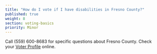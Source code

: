 ```yaml
---
title: "How do I vote if I have disabilities in Fresno County?"
published: true
weight: 8
section: voting-basics
priority: Minor
---
```

Call (559) 600-8683 for specific questions about Fresno County.  Check your [Voter Profile](http://www.co.fresno.ca.us/DepartmentPage.aspx?id=67205) online.  
